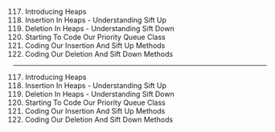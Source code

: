 117. Introducing Heaps
118. Insertion In Heaps - Understanding Sift Up
119. Deletion In Heaps - Understanding Sift Down
120. Starting To Code Our Priority Queue Class
121. Coding Our Insertion And Sift Up Methods
122. Coding Our Deletion And Sift Down Methods

---

117. Introducing Heaps
118. Insertion In Heaps - Understanding Sift Up
119. Deletion In Heaps - Understanding Sift Down
120. Starting To Code Our Priority Queue Class
121. Coding Our Insertion And Sift Up Methods
122. Coding Our Deletion And Sift Down Methods
